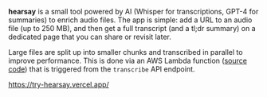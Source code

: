 **hearsay** is a small tool powered by AI (Whisper for transcriptions, GPT-4 for
summaries) to enrich audio files. The app is simple: add a URL to an audio file (up to 250 MB), and then get a full transcript (and a tl;dr summary) on a dedicated page that you can share or revisit later.

Large files are split up into smaller chunks and transcribed in parallel to improve performance. This is done via an AWS Lambda function ([source code](https://github.com/brendansudol/hearsay-lambdas)) that is triggered from the `transcribe` API endpoint.

https://try-hearsay.vercel.app/
